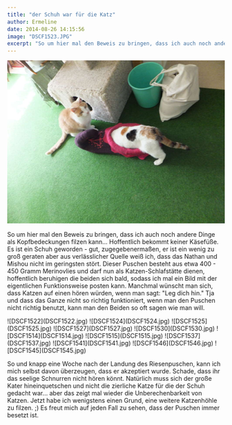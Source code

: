 ```yaml
---
title: "der Schuh war für die Katz"
author: Ermeline
date: 2014-08-26 14:15:56
image: "DSCF1523.JPG"
excerpt: "So um hier mal den Beweis zu bringen, dass ich auch noch andere Dinge als Kopfbedeckungen filzen kann... Hoffentlich bekommt keiner Käsefüße. "
---
```


![DSCF1523](DSCF1523.JPG)

So um hier mal den Beweis zu bringen, dass ich auch noch andere Dinge als Kopfbedeckungen filzen kann... Hoffentlich bekommt keiner Käsefüße. Es ist ein Schuh geworden - gut, zugegebenermaßen, er ist ein wenig zu groß geraten aber aus verlässlicher Quelle weiß ich, dass das Nathan und Mishou nicht im geringsten stört. Dieser Puschen besteht aus etwa 400 - 450 Gramm Merinovlies und darf nun als Katzen-Schlafstätte dienen, hoffentlich beruhigen die beiden sich bald, sodass ich mal ein Bild mit der eigentlichen Funktionsweise posten kann. Manchmal wünscht man sich, dass Katzen auf einen hören würden, wenn man sagt: "Leg dich hin." Tja und dass das Ganze nicht so richtig funktioniert, wenn man den Puschen nicht richtig benutzt, kann man den Beiden so oft sagen wie man will.


<div class="slideshow_landscape">
![DSCF1522](DSCF1522.jpg)
![DSCF1524](DSCF1524.jpg)
![DSCF1525](DSCF1525.jpg)
![DSCF1527](DSCF1527.jpg)
![DSCF1530](DSCF1530.jpg)
![DSCF1514](DSCF1514.jpg)
![DSCF1515](DSCF1515.jpg)
![DSCF1537](DSCF1537.jpg)
![DSCF1541](DSCF1541.jpg)
![DSCF1546](DSCF1546.jpg)
![DSCF1545](DSCF1545.jpg)
</div>

So und knapp eine Woche nach der Landung des Riesenpuschen, kann ich mich selbst davon überzeugen, dass er akzeptiert wurde. Schade, dass ihr das seelige Schnurren nicht hören könnt. Natürlich muss sich der große Kater hineinquetschen und nicht die zierliche Katze für die der Schuh gedacht war... aber das zeigt mal wieder die Unberechenbarkeit von Katzen. Jetzt habe ich wenigstens einen Grund, eine weitere Katzenhöhle zu filzen. ;) Es freut mich auf jeden Fall zu sehen, dass der Puschen immer besetzt ist.
